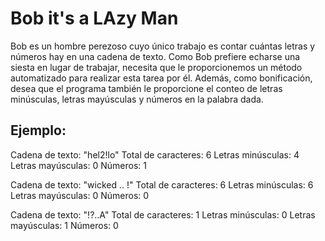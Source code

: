 # Bob it's a LAzy Man
Bob es un hombre perezoso cuyo único trabajo es contar cuántas letras y números hay en una cadena de texto. 
Como Bob prefiere echarse una siesta en lugar de trabajar, necesita que le proporcionemos un método automatizado para realizar esta tarea por él. 
Además, como bonificación, desea que el programa también le proporcione el conteo de letras minúsculas, letras mayúsculas y números en la palabra dada.

## Ejemplo:
Cadena de texto: "hel2!lo"
  Total de caracteres: 6
  Letras minúsculas: 4
  Letras mayúsculas: 0
  Números: 1

Cadena de texto: "wicked .. !"
  Total de caracteres: 6
  Letras minúsculas: 6
  Letras mayúsculas: 0
  Números: 0

Cadena de texto: "!?..A"
  Total de caracteres: 1
  Letras minúsculas: 0
  Letras mayúsculas: 1
  Números: 0
